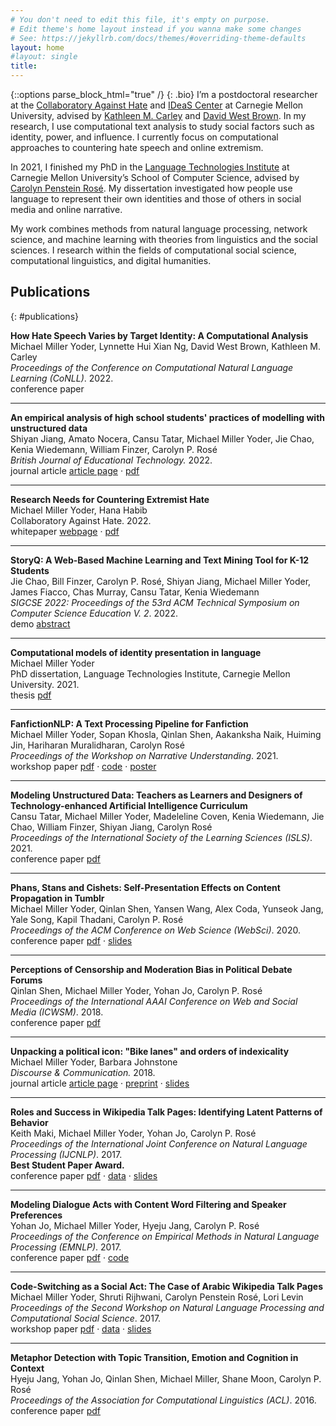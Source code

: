 ```yaml
---
# You don't need to edit this file, it's empty on purpose.
# Edit theme's home layout instead if you wanna make some changes
# See: https://jekyllrb.com/docs/themes/#overriding-theme-defaults
layout: home
#layout: single
title: 
---
```

{::options parse_block_html="true" /}
{: .bio}
I’m a postdoctoral researcher at the <a href='http://collabagainsthate.org' target='_blank'>Collaboratory Against Hate</a> and <a href='https://www.cmu.edu/ideas-social-cybersecurity/' target='_blank'>IDeaS Center</a> at Carnegie Mellon University, advised by <a href='http://www.casos.cs.cmu.edu/bios/carley/carley.html' target='_blank'>Kathleen M. Carley</a> and <a href='https://www.cmu.edu/dietrich/english/about-us/faculty/bios/david-brown.html' target='_blank'>David West Brown</a>. In my research, I use computational text analysis to study social factors such as identity, power, and influence. I currently focus on computational approaches to countering hate speech and online extremism.

In 2021, I finished my PhD in the <a href="https://lti.cs.cmu.edu/" target="_blank">Language Technologies Institute</a> at Carnegie Mellon University’s School of Computer Science, advised by <a href="http://www.cs.cmu.edu/~cprose/" target="_blank">Carolyn Penstein Rosé</a>. 
My dissertation investigated how people use language to represent their own identities and those of others in social media and online narrative.

My work combines methods from natural language processing, network science, and machine learning with theories from linguistics and the social sciences.
I research within the fields of computational social science, computational linguistics, and digital humanities.

## Publications
{: #publications}

<div class="publications">

**How Hate Speech Varies by Target Identity: A Computational Analysis**  
Michael Miller Yoder, Lynnette Hui Xian Ng, David West Brown, Kathleen M. Carley  
*Proceedings of the Conference on Computational Natural Language Learning (CoNLL)*. 2022.  
<span class="badge conference">conference paper</span>
<hr>

**An empirical analysis of high school students' practices of modelling with unstructured data**  
Shiyan Jiang, Amato Nocera, Cansu Tatar, Michael Miller Yoder, Jie Chao, Kenia Wiedemann, William Finzer, Carolyn P. Rosé  
*British Journal of Educational Technology.* 2022.  
<span class="badge journal">journal article</span> [article page](https://bera-journals.onlinelibrary.wiley.com/doi/10.1111/bjet.13253) &middot; [pdf](https://bera-journals.onlinelibrary.wiley.com/doi/epdf/10.1111/bjet.13253)  
<hr>

**Research Needs for Countering Extremist Hate**  
Michael Miller Yoder, Hana Habib  
Collaboratory Against Hate. 2022.   
<span class="badge whitepaper">whitepaper</span> [webpage](https://www.collabagainsthate.org/papers-presentations/research-needs) &middot; [pdf](https://assets.website-files.com/605b6d7396f31a85a2a3654b/63247ec32084819a7f657240_CAH_research_needs_white_paper.pdf)
<hr>

**StoryQ: A Web-Based Machine Learning and Text Mining Tool for K-12 Students**  
Jie Chao, Bill Finzer, Carolyn P. Rosé, Shiyan Jiang, Michael Miller Yoder, James Fiacco, Chas Murray, Cansu Tatar, Kenia Wiedemann  
*SIGCSE 2022: Proceedings of the 53rd ACM Technical Symposium on Computer Science Education V. 2*. 2022.   
<span class="badge demo">demo</span> [abstract](https://dl.acm.org/doi/10.1145/3478432.3499267)
<hr>

**Computational models of identity presentation in language**  
Michael Miller Yoder  
PhD dissertation, Language Technologies Institute, Carnegie Mellon University. 2021.  
<span class="badge thesis">thesis</span> [pdf](files/yoder_thesis.pdf)  
<hr>

**FanfictionNLP: A Text Processing Pipeline for Fanfiction**  
Michael Miller Yoder, Sopan Khosla, Qinlan Shen, Aakanksha Naik, Huiming Jin, Hariharan Muralidharan, Carolyn Rosé  
*Proceedings of the Workshop on Narrative Understanding*. 2021.  
<span class="badge workshop-paper">workshop paper</span> [pdf](https://www.aclweb.org/anthology/2021.nuse-1.2.pdf) &middot; [code](https://github.com/michaelmilleryoder/fanfiction-nlp) &middot; [poster](files/yoder_khosla_wnu2021_poster.pdf)
<hr>

**Modeling Unstructured Data: Teachers as Learners and Designers of Technology-enhanced Artificial Intelligence Curriculum**  
Cansu Tatar, Michael Miller Yoder, Madeleline Coven, Kenia Wiedemann, Jie Chao, William Finzer, Shiyan Jiang, Carolyn Rosé  
*Proceedings of the International Society of the Learning Sciences (ISLS)*. 2021.  
<span class="badge conference">conference paper</span> [pdf](https://repository.isls.org/bitstream/1/7539/1/617-620.pdf)
<hr>

<!--[Phans, Stans and Cishets: Self-Presentation Effects on Content Propagation in Tumblr](https://dl.acm.org/doi/pdf/10.1145/3394231.3397893)  -->
**Phans, Stans and Cishets: Self-Presentation Effects on Content Propagation in Tumblr**  
Michael Miller Yoder, Qinlan Shen, Yansen Wang, Alex Coda, Yunseok Jang, Yale Song, Kapil Thadani, Carolyn P. Rosé  
*Proceedings of the ACM Conference on Web Science (WebSci)*. 2020.  
<span class="badge conference">conference paper</span> [pdf](https://dl.acm.org/doi/pdf/10.1145/3394231.3397893) &middot; [slides](files/yoder_et_al_websci_2020_slides.pdf)
<hr>

<!--["Everyone is Gay and Nothing Hurts": The Presentation of Queer Relationships in Fanfiction](files/yoder_ach2019_slides.pdf)  -->
<!--**"Everyone is Gay and Nothing Hurts": The Presentation of Queer Relationships in Fanfiction**  
Michael Miller Yoder, Luke Breitfeller, Carolyn P. Rosé  
Association for Computers and the Humanities (ACH), Pittsburgh, PA, 2019.  
<span class="badge conference-presentation">conference presentation</span> [slides](files/yoder_ach2019_slides.pdf)
<hr>-->

<!--[Ron the Death Eater: Plotting Characterization from Canon to Fanfiction](files/yoder_standd2019_slides.pdf)  -->
<!--**Ron the Death Eater: Plotting Characterization from Canon to Fanfiction**  
Michael Miller Yoder, Qinlan Shen, James Fiacco, Carolyn P. Rosé  
Society for Text & Discourse (ST&D), New York, NY, 2019.  
<span class="badge conference-presentation">conference presentation</span> [slides](files/yoder_standd2019_slides.pdf)
<hr>-->

<!--[Perceptions of Censorship and Moderation Bias in Political Debate Forums](https://aaai.org/ocs/index.php/ICWSM/ICWSM18/paper/view/17809/17026)  -->
**Perceptions of Censorship and Moderation Bias in Political Debate Forums**  
Qinlan Shen, Michael Miller Yoder, Yohan Jo, Carolyn P. Rosé  
*Proceedings of the International AAAI Conference on Web and Social Media (ICWSM)*. 2018.  
<span class="badge conference">conference paper</span> [pdf](https://aaai.org/ocs/index.php/ICWSM/ICWSM18/paper/view/17809/17026)
<hr>

<!--[Unpacking a Political Icon: "Bike Lanes" and Orders of Indexicality](http://journals.sagepub.com/doi/full/10.1177/1750481317745753)  -->
**Unpacking a political icon: "Bike lanes" and orders of indexicality**   
Michael Miller Yoder, Barbara Johnstone  
*Discourse & Communication.* 2018.  
<span class="badge journal">journal article</span> [article page](http://journals.sagepub.com/doi/full/10.1177/1750481317745753) &middot; [preprint](files/yoder_johnstone_2018.pdf) &middot; [slides](files/yoder_johnstone_slides_2018.pdf)
<hr>

<!--[Roles and Success in Wikipedia Talk Pages: Identifying Latent Patterns of Behavior](http://www.aclweb.org/anthology/I17-1103)  -->
**Roles and Success in Wikipedia Talk Pages: Identifying Latent Patterns of Behavior**  
Keith Maki, Michael Miller Yoder, Yohan Jo, Carolyn P. Rosé  
*Proceedings of the International Joint Conference on Natural Language Processing (IJCNLP)*. 2017.  
**Best Student Paper Award.**  
<span class="badge conference">conference paper</span> [pdf](http://www.aclweb.org/anthology/I17-1103) &middot; [data](https://github.com/michaelmilleryoder/wikipedia-talk-scores) &middot; [slides](files/maki_ijcnlp2017_slides.pdf)
<hr>

<!--[Modeling Dialogue Acts with Content Word Filtering and Speaker Preferences](http://www.aclweb.org/anthology/D17-1232)  -->
**Modeling Dialogue Acts with Content Word Filtering and Speaker Preferences**  
Yohan Jo, Michael Miller Yoder, Hyeju Jang, Carolyn P. Rosé  
*Proceedings of the Conference on Empirical Methods in Natural Language Processing (EMNLP)*. 2017.  
<span class="badge conference">conference paper</span> [pdf](http://www.aclweb.org/anthology/D17-1232) &middot; [code](https://github.com/yohanjo/Dialogue-Acts)
<hr>

<!--[Code-Switching as a Social Act: The Case of Arabic Wikipedia Talk Pages](http://aclweb.org/anthology/W17-2911)  -->
**Code-Switching as a Social Act: The Case of Arabic Wikipedia Talk Pages**  
Michael Miller Yoder, Shruti Rijhwani, Carolyn Penstein Rosé, Lori Levin  
*Proceedings of the Second Workshop on Natural Language Processing and Computational Social Science*. 2017.  
<span class="badge workshop-paper">workshop paper</span> [pdf](http://aclweb.org/anthology/W17-2911) &middot; [data](https://github.com/michaelmilleryoder/wikipedia-codeswitching-data) &middot; [slides](files/yoder_rijhwani_rose_levin_2017.pdf)
<hr>

<!--[Metaphor Detection with Topic Transition, Emotion and Cognition in Context](http://www.aclweb.org/anthology/P16-1021)  -->
**Metaphor Detection with Topic Transition, Emotion and Cognition in Context**  
Hyeju Jang, Yohan Jo, Qinlan Shen, Michael Miller, Shane Moon, Carolyn P. Rosé  
*Proceedings of the Association for Computational Linguistics (ACL)*. 2016.  
<span class="badge conference">conference paper</span> [pdf](http://www.aclweb.org/anthology/P16-1021)
</div>
